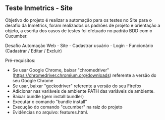 ## Teste Inmetrics - Site

Objetivo do projeto é realizar a automação para os testes no Site para o desafio da Inmetrics, foram realizados os padrões de projeto e orientação a objeto, a escrita dos casos de testes foi efetuado no padrão BDD com o Cucumber.

Desafio Automação Web - Site
	- Cadastrar usuário
	- Login
	- Funcionário (Cadastrar / Editar / Excluir)

Pré-requisitos: 
- Se usar Google Chrome, baixar "chromedriver" (https://chromedriver.chromium.org/downloads) referente a versão do seu Google Chrome
- Se usar, baixar "geckodriver" referente a versão do seu Firefox
- Adicionar nas variáveis de ambiente PATH das variáveis de ambiente.
- Baixar bundle (gem install bundler)
- Executar o comando "bundle install"
- Execução do comando "cucumber" na raiz do projeto
- Evidências no arquivo: features.html.

